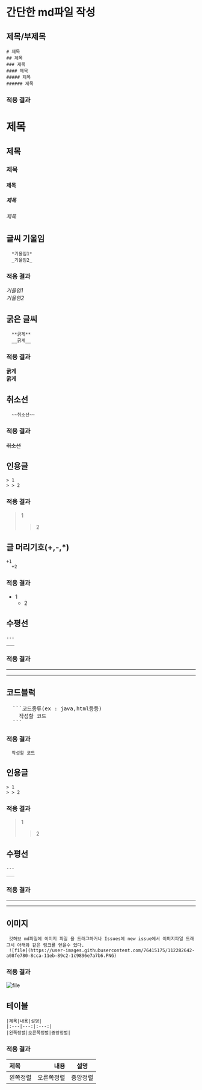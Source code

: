 # 간단한 md파일 작성

## 제목/부제목
```
# 제목
## 제목
### 제목
#### 제목
##### 제목
###### 제목
```
### 적용 결과

# 제목
## 제목
### 제목
#### 제목
##### 제목
###### 제목

## 글씨 기울임
```
  *기울임1*
  _기울임2_
```
### 적용 결과
*기울임1*  
_기울임2_

## 굵은 글씨
```
  **굵게**
  __굵게__
```

### 적용 결과
**굵게**  
__굵게__

## 취소선
```
  ~~취소선~~
```
### 적용 결과
~~취소선~~

## 인용글
```
> 1
> > 2
```
### 적용 결과
> 1
>> 2

## 글 머리기호(+,-,*)
```
+1
  +2
```
### 적용 결과
+ 1
  + 2

## 수평선
```
---
___
```
### 적용 결과
---
___

## 코드블럭
<pre>
  ```코드종류(ex : java,html등등)
    작성할 코드
  ```
</pre>

### 적용 결과
  ```
    작성할 코드
  ```

## 인용글
```
> 1
> > 2
```

### 적용 결과
> 1
>> 2
## 수평선
```
---
___

```

### 적용 결과
---
___

## 이미지
```
 깃허브 md파일에 이미지 파일 을 드래그하거나 Issues에 new issue에서 이미지파일 드래그시 아래와 같은 링크를 얻을수 있다.
 ![file](https://user-images.githubusercontent.com/76415175/112282642-a08fe780-8cca-11eb-89c2-1c9896e7a7b6.PNG)
```

### 적용 결과
![file](https://user-images.githubusercontent.com/76415175/112282642-a08fe780-8cca-11eb-89c2-1c9896e7a7b6.PNG)

## 테이블
```
|제목|내용|설명|
|:---|---:|:---:|
|왼쪽정렬|오른쪽정렬|중앙정렬|
```

### 적용 결과
|제목|내용|설명|
|:---|---:|:---:|
|왼쪽정렬|오른쪽정렬|중앙정렬|
